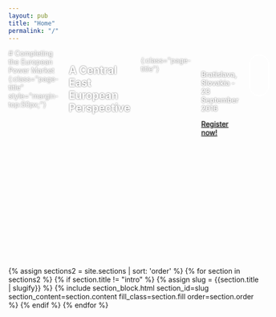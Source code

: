 ```yaml
---
layout: pub
title: "Home"
permalink: "/"
---
```


<link rel="stylesheet" href="https://maxcdn.bootstrapcdn.com/font-awesome/4.5.0/css/font-awesome.min.css">


<div class="bleed-section" style="background-size:cover;color:#fff;height:30em;background-image:url({{'/assets/img/header-4.jpg' | prepend:site.baseurl ;}});">

<a href="" id="first"></a>

<div class="medium-12 columns text-center" markdown="1" style="text-shadow: 0px 0px 3px rgba(0, 0, 0, 0.6);">
# Completing the European Power Market
{:class="page-title" style="margin-top:50px;"}

## A Central East European Perspective
{:class="page-title"}

<div class="text-center" style="margin-top:2em;">
<p style="font-weight: 600;">Bratislava, Slovakia - 23 September 2016</p>
<a class="button large" href="{{'/register' | prepend: site.baseurl}}">Register now!</a>
</div>
<div class="text-center" style="margin-top:2em;">
<a href="#about" class="page-scroll button large btn-circle"><i class="fa fa-angle-down"></i></a>
</div>

</div>

</div>


{% assign sections2 = site.sections | sort: 'order' %}
{% for section in sections2 %}
{% if section.title != "intro" %}
{% assign slug = {{section.title | slugify}} %}
{% include section_block.html section_id=slug section_content=section.content fill_class=section.fill order=section.order %}
{% endif %}
{% endfor %}

<style type="text/css">
.page-title {font-weight: 900;}
.custom-nav {
    background: 0 0;
    -webkit-transition: background .5s ease-in-out,padding .5s ease-in-out;
    -moz-transition: background .5s ease-in-out,padding .5s ease-in-out;
    transition: background .5s ease-in-out,padding .5s ease-in-out;
}
.top-nav-collapse {
    padding:10px 2%;
    background-color:#0253A6;
    border-bottom: 10px solid #444;
    color: #FFF;
}
.btn-circle {
    width: 70px;
    height: 70px;
    margin-top: 15px;
    padding: 15px 18px;
    border: 2px solid #fff;
    border-radius: 35px;
    font-size: 40px !important;
    color: #fff;
    background: 0 0;
    -webkit-transition: background .3s ease-in-out;
    -moz-transition: background .3s ease-in-out;
    transition: background .3s ease-in-out;
}

.active {font-weight: 900;border-bottom:3px solid white;}
.global-header {border-bottom: none;}
</style>



<script type="text/javascript" src="{{'/assets/js/app.js' | prepend: site.baseurl}}"></script>
<script type="text/javascript">
$(window).scroll(function() {
    if (($(".sticky").offset().top - $("#first").offset().top) > 10) {
        $(".sticky").addClass("top-nav-collapse");
    } else {
        $(".sticky").removeClass("top-nav-collapse");
    }
});
    $(function() {
    $('a.page-scroll').bind('click', function(event) {
        var $anchor = $(this);
        $('html, body').stop().animate({
            scrollTop: $($anchor.attr('href')).offset().top
        }, 1500, 'easeInOutExpo');
        event.preventDefault();
    });
});
</script>

